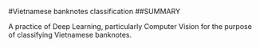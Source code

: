 #Vietnamese banknotes classification
##SUMMARY

A practice of Deep Learning, particularly Computer Vision for the purpose of classifying Vietnamese banknotes.
